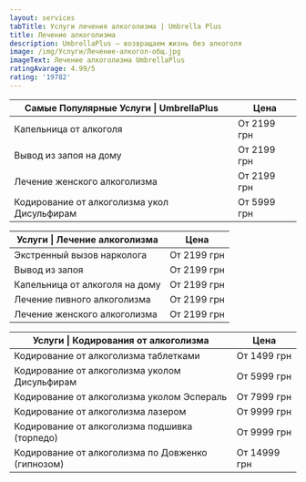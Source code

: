 ```yaml
---
layout: services
tabTitle: Услуги лечения алкоголизма | Umbrella Plus
title: Лечение алкоголизма
description: UmbrellaPlus — возвращаем жизнь без алкоголя
image: /img/Услуги/Лечение-алкогол-общ.jpg
imageText: Лечение алкоголизма UmbrellaPlus
ratingAvarage: 4.99/5
rating: '19782'
---
```


| Самые Популярные Услуги \| UmbrellaPlus     | Цена        |
| ------------------------------------------- | ----------- |
| Капельница от алкоголя                      | От 2199 грн |
| Вывод из запоя на дому                      | От 2199 грн |
| Лечение женского алкоголизма                | От 2199 грн |
| Кодирование от алкоголизма укол Дисульфирам | От 5999 грн |

| Услуги \| Лечение алкоголизма  | Цена        |
| ------------------------------ | ----------- |
| Экстренный вызов нарколога     | От 2199 грн |
| Вывод из запоя                 | От 2199 грн |
| Капельница от алкоголя на дому | От 2199 грн |
| Лечение пивного алкоголизма    | От 2199 грн |
| Лечение женского алкоголизма   | От 2199 грн |

| Услуги \| Кодирования от алкоголизма              | Цена         |
| ------------------------------------------------- | ------------ |
| Кодирование от алкоголизма таблетками             | От 1499 грн  |
| Кодирование от алкоголизма уколом Дисульфирам     | От 5999 грн  |
| Кодирование от алкоголизма уколом Эспераль        | От 7999 грн  |
| Кодирование от алкоголизма лазером                | От 9999 грн  |
| Кодирование от алкоголизма подшивка (торпедо)     | От 9999 грн  |
| Кодирование от алкоголизма по Довженко (гипнозом) | От 14999 грн |
